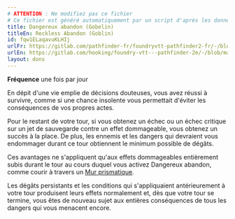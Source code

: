 ```yaml
---
# ATTENTION : Ne modifiez pas ce fichier
# Ce fichier est généré automatiquement par un script d'après les données du module Foundry VTT officiel et de sa traduction
title: Dangereux abandon (Gobelin)
titleEn: Reckless Abandon (Goblin)
id: fqw1ELaqavuKLHIj
urlFr: https://gitlab.com/pathfinder-fr/foundryvtt-pathfinder2-fr/-/blob/master/data/feats/fqw1ELaqavuKLHIj.htm
urlEn: https://gitlab.com/hooking/foundry-vtt---pathfinder-2e/-/blob/master/packs/data/feats.db/reckless-abandon-goblin.json
layout: dons
---
```

**Fréquence** une fois par jour

En dépit d'une vie emplie de décisions douteuses, vous avez réussi à survivre, comme si une chance insolente vous permettait d'éviter les conséquences de vos propres actes.

Pour le restant de votre tour, si vous obtenez un échec ou un échec critique sur un jet de sauvegarde contre un effet dommageable, vous obtenez un succès à la place. De plus, les ennemis et les dangers qui devraient vous endommager durant ce tour obtiennent le minimum possible de dégâts.

Ces avantages ne s'appliquent qu'aux effets dommageables entièrement subis durant le tour au cours duquel vous activez Dangereux abandon, comme courir à travers un [Mur prismatique](../sorts/mur-prismatique.html).

Les dégâts persistants et les conditions qui s'appliquaient antérieurement à votre tour produisent leurs effets normalement et, dès que votre tour se termine, vous êtes de nouveau sujet aux entières conséquences de tous les dangers qui vous menacent encore.
